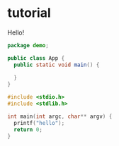 # tutorial

Hello!

```java
package demo;

public class App {
  public static void main() {
  
  }
}
```

```c
#include <stdio.h>
#include <stdlib.h>

int main(int argc, char** argv) {
  printf("hello");
  return 0;
}
```
